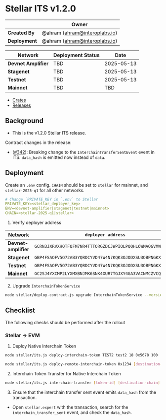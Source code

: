 # Stellar ITS v1.2.0

|                | **Owner**                            |
| -------------- | ------------------------------------ |
| **Created By** | @ahram (<ahram@interoplabs.io>)   |
| **Deployment** | @ahram (<ahram@interoplabs.io>)   |

| **Network**          | **Deployment Status** | **Date**   |
| -------------------- | --------------------- | ---------- |
| **Devnet Amplifier** | TBD                   | 2025-05-13 |
| **Stagenet**         | TBD                   | 2025-05-13 |
| **Testnet**          | TBD                   | 2025-05-13 |
| **Mainnet**          | TBD                   | TBD        |

- [Crates](https://crates.io/crates/stellar-interchain-token-service/1.2.0)
- [Releases](https://github.com/axelarnetwork/axelar-amplifier-stellar/releases/tag/stellar-interchain-token-service-v1.2.0)

## Background

- This is the v1.2.0 Stellar ITS release.

Contract changes in the release:

- ([#342](https://github.com/axelarnetwork/axelar-amplifier-stellar/pull/342)): Breaking change to the `InterchainTransferSentEvent` event in ITS. `data_hash` is emitted now instead of `data`.

## Deployment

Create an `.env` config. `CHAIN` should be set to `stellar` for mainnet, and `stellar-2025-q1` for all other networks.

```yaml
# Change `PRIVATE_KEY in `.env` to Stellar
PRIVATE_KEY=<stellar_deployer_key>
ENV=<devnet-amplifier|stagenet|testnet|mainnet>
CHAIN=<stellar-2025-q1|stellar>
```

1. Verify deployer address

| Network              | `deployer address`                                         |
| -------------------- | ---------------------------------------------------------- |
| **Devnet-amplifier** | `GCRN3JXRVXHQTFQFM7NR4TTTORGZDCJWPIOLPQQHL6WMAQGVMWSXJL3Q` |
| **Stagenet**         | `GBP4FSAOFV5O72AB3YQRDCYVD47W4N7KQK3OJODXSU3OBPNGKX4SQTJ3` |
| **Testnet**          | `GBP4FSAOFV5O72AB3YQRDCYVD47W4N7KQK3OJODXSU3OBPNGKX4SQTJ3` |
| **Mainnet**          | `GC2SJ4YXCMP2LYXMXBNJMK6SNK4XUR7TGJXY4GA3VACNMCZVCQ6VFGG3` |

2. Upgrade `InterchainTokenService`

```bash
node stellar/deploy-contract.js upgrade InterchainTokenService --version 1.2.0
```

## Checklist

The following checks should be performed after the rollout

### Stellar → EVM

1. Deploy Native Interchain Token

```bash
node stellar/its.js deploy-interchain-token TEST2 test2 18 0x5678 100

node stellar/its.js deploy-remote-interchain-token 0x1234 [destination-chain] --gas-amount 10000000
```

2. Interchain Token Transfer for Native Interchain Token

```bash
node stellar/its.js interchain-transfer [token-id] [destination-chain] [destination-address] [amount] --data 0x1234 --gas-amount 10000000
```

3. Ensure that the interchain transfer sent event emits `data_hash` from the transaction.
-  Open `stellar.expert` with the transaction, search for the `interchain_transfer_sent` event, and check the `data_hash`.
